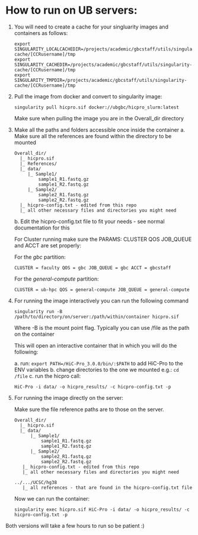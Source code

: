 # How to run on UB servers:

1. You will need to create a cache for your singluarity images and containers as follows:
   ```
   export SINGULARITY_LOCALCACHEDIR=/projects/academic/gbcstaff/utils/singularity-cache/[CCRusername]/tmp
   export SINGULARITY_CACHEDIR=/projects/academic/gbcstaff/utils/singularity-cache/[CCRusername]/tmp
   export SINGULARITY_TMPDIR=/projects/academic/gbcstaff/utils/singularity-cache/[CCRusername]/tmp
   ```
2. Pull the image from docker and convert to singularity image:

   `singularity pull hicpro.sif docker://ubgbc/hicpro_slurm:latest`
   
   Make sure when pulling the image you are in the Overall_dir directory
4. Make all the paths and folders accessible once inside the container
   a. Make sure all the references are found within the directory to be mounted
     ```
     Overall_dir/
       |_ hicpro.sif
       |_ References/
       |_ data/
          |_ Sample1/
              sample1_R1.fastq.gz
              sample1_R2.fastq.gz
          |_ Sample2/
              sample2_R1.fastq.gz
              sample2_R2.fastq.gz
       |_ hicpro-config.txt - edited from this repo
       |_ all other necessary files and directories you might need
     ```
   b. Edit the hicpro-config.txt file to fit your needs - see normal documentation for this

     For Cluster running make sure the PARAMS: CLUSTER QOS JOB_QUEUE and ACCT are set properly:

     For the *gbc* partition:

     `CLUSTER = faculty QOS = gbc JOB_QUEUE = gbc ACCT = gbcstaff`

     For the *general-compute* partition:

     `CLUSTER = ub-hpc QOS = general-compute JOB_QUEUE = general-compute`
   
6. For running the image interactively you can run the following command

   `singularity run -B /path/to/directory/on/server:/path/within/container hicpro.sif`

   Where -B is the mount point flag. Typically you can use /file as the path on the container

   This will open an interactive container that in which you will do the following:

   a. run:  `export PATH=/HiC-Pro_3.0.0/bin/:$PATH` to add HiC-Pro to the ENV variables
   b. change directories to the one we mounted e.g.: `cd /file`
   c. run the hicpro call:
      ```
      HiC-Pro -i data/ -o hicpro_results/ -c hicpro-config.txt -p
      ```

 8. For running the image directly on the server:

    Make sure the file reference paths are to those on the server.
    ```
    Overall_dir/
      |_ hicpro.sif
      |_ data/
          |_ Sample1/
              sample1_R1.fastq.gz
              sample1_R2.fastq.gz
          |_ Sample2/
              sample2_R1.fastq.gz
              sample2_R2.fastq.gz
       |_ hicpro-config.txt - edited from this repo
       |_ all other necessary files and directories you might need

    ../.../UCSC/hg38
       |_ all references - that are found in the hicpro-config.txt file
    ```

    Now we can run the container:

    `singularity exec hicpro.sif HiC-Pro -i data/ -o hicpro_results/ -c hicpro-config.txt -p`

Both versions will take a few hours to run so be patient :) 
